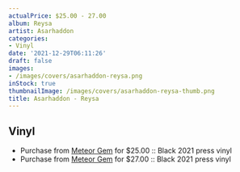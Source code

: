```yaml
---
actualPrice: $25.00 - 27.00
album: Reysa
artist: Asarhaddon
categories:
- Vinyl
date: '2021-12-29T06:11:26'
draft: false
images:
- /images/covers/asarhaddon-reysa.png
inStock: true
thumbnailImage: /images/covers/asarhaddon-reysa-thumb.png
title: Asarhaddon - Reysa
---
```


## Vinyl
* Purchase from [Meteor Gem](https://meteor-gem.com/products/asarhaddon-reysa-2xlp) for $25.00 :: Black 2021 press vinyl
* Purchase from [Meteor Gem](https://meteor-gem.com/products/asarhaddon-reysa-2xlp-1) for $27.00 :: Black 2021 press vinyl
